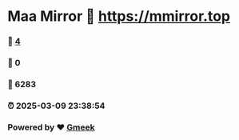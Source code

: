 # Maa Mirror :link: https://mmirror.top 
### :page_facing_up: [4](https://mmirror.top/tag.html) 
### :speech_balloon: 0 
### :hibiscus: 6283 
### :alarm_clock: 2025-03-09 23:38:54 
### Powered by :heart: [Gmeek](https://github.com/Meekdai/Gmeek)
